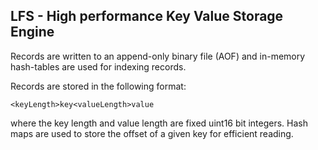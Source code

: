 ## LFS - High performance Key Value Storage Engine

Records are written to an append-only binary file (AOF) and in-memory hash-tables are used for indexing records.

Records are stored in the following format: 

`<keyLength>key<valueLength>value` 

where the key length and value length are fixed uint16 bit integers. Hash maps are used to store the offset of a given key for efficient reading.